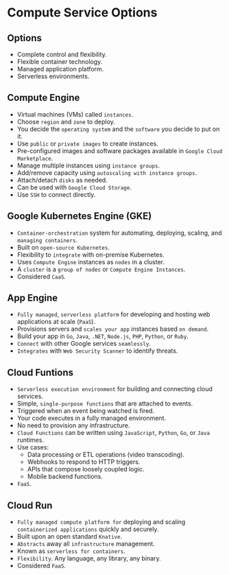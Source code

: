# Compute Service Options

## Options

- Complete control and flexibility.
- Flexible container technology.
- Managed application platform.
- Serverless environments.

## Compute Engine

- Virtual machines (VMs) called `instances`.
- Choose `region` and `zone` to deploy.
- You decide the `operating system` and the `software` you decide to put on it.
- Use `public` or `private images` to create instances.
- Pre-configured images and software packages available in `Google Cloud Marketplace`.
- Manage multiple instances using `instance groups`.
- Add/remove capacity using `autoscaling with instance groups`.
- Attach/detach `disks` as needed.
- Can be used with `Google Cloud Storage`.
- Use `SSH` to connect directly.

## Google Kubernetes Engine (GKE)

- `Container-orchestration` system for automating, deploying, scaling, and `managing containers`.
- Built on `open-source Kubernetes`.
- Flexibility to `integrate` with on-premise Kubernetes.
- Uses `Compute Engine` instances as `nodes` in a cluster.
- A `cluster` is a `group of nodes` or `Compute Engine Instances`.
- Considered `CaaS`.

## App Engine

- `Fully managed`, `serverless platform` for developing and hosting web applications at scale (`PaaS`).
- Provisions servers and `scales your app` instances based `on demand`.
- Build your app in `Go`, `Java`, `.NET`, `Node.js`, `PHP`, `Python`, or `Ruby`.
- `Connect` with other Google services `seamlessly`.
- `Integrates` with `Web Security Scanner` to identify threats.

## Cloud Funtions

- `Serverless execution environment` for building and connecting cloud services.
- Simple, `single-purpose functions` that are attached to events.
- Triggered when an event being watched is fired.
- Your code executes in a fully managed environment.
- No need to provision any infrastructure.
- `Cloud Functions` can be written using `JavaScript`, `Python`, `Go`, or `Java` runtimes.
- Use cases:
    - Data processing or ETL operations (video transcoding).
    - Webhooks to respond to HTTP triggers.
    - APIs that compose loosely coupled logic.
    - Mobile backend functions.
- `FaaS`.

## Cloud Run

- `Fully managed compute platform for` deploying and scaling `containerized applications` quickly and securely.
- Built upon an open standard `Knative`.
- `Abstracts` away all `infrastructure` management.
- Known as `serverless for containers`.
- `Flexibility`. Any language, any library, any binary.
- Considered `FaaS`.
